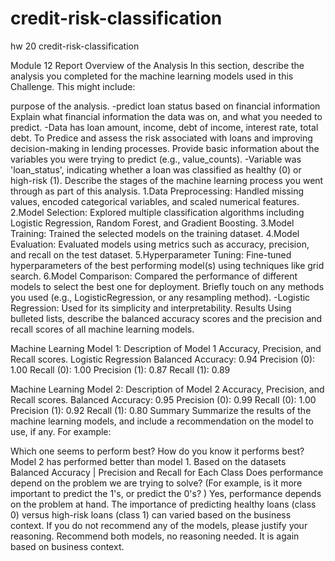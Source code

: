 # credit-risk-classification
hw 20 credit-risk-classification

Module 12 Report
Overview of the Analysis
In this section, describe the analysis you completed for the machine learning models used in this Challenge. This might include:

purpose of the analysis.
-predict loan status based on financial information
Explain what financial information the data was on, and what you needed to predict.
-Data has loan amount, income, debt of income, interest rate, total debt. To Predice and assess the risk associated with loans and improving decision-making in lending processes.
Provide basic information about the variables you were trying to predict (e.g., value_counts).
-Variable was 'loan_status', indicating whether a loan was classified as healthy (0) or high-risk (1).
Describe the stages of the machine learning process you went through as part of this analysis.
1.Data Preprocessing: Handled missing values, encoded categorical variables, and scaled numerical features.
2.Model Selection: Explored multiple classification algorithms including Logistic Regression, Random Forest, and Gradient Boosting.
3.Model Training: Trained the selected models on the training dataset.
4.Model Evaluation: Evaluated models using metrics such as accuracy, precision, and recall on the test dataset.
5.Hyperparameter Tuning: Fine-tuned hyperparameters of the best performing model(s) using techniques like grid search.
6.Model Comparison: Compared the performance of different models to select the best one for deployment.
Briefly touch on any methods you used (e.g., LogisticRegression, or any resampling method).
-Logistic Regression: Used for its simplicity and interpretability.
Results
Using bulleted lists, describe the balanced accuracy scores and the precision and recall scores of all machine learning models.

Machine Learning Model 1:
Description of Model 1 Accuracy, Precision, and Recall scores. Logistic Regression
Balanced Accuracy: 0.94 Precision (0): 1.00 Recall (0): 1.00 Precision (1): 0.87 Recall (1): 0.89

Machine Learning Model 2:
Description of Model 2 Accuracy, Precision, and Recall scores. Balanced Accuracy: 0.95 Precision (0): 0.99 Recall (0): 1.00 Precision (1): 0.92 Recall (1): 0.80
Summary
Summarize the results of the machine learning models, and include a recommendation on the model to use, if any. For example:

Which one seems to perform best? How do you know it performs best?
Model 2 has performed better than model 1. Based on the datasets Balanced Accuracy | Precision and Recall for Each Class
Does performance depend on the problem we are trying to solve? (For example, is it more important to predict the 1's, or predict the 0's? )
Yes, performance depends on the problem at hand. The importance of predicting healthy loans (class 0) versus high-risk loans (class 1) can varied based on the business context.
If you do not recommend any of the models, please justify your reasoning. Recommend both models, no reasoning needed. It is again based on business context.
